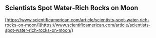 ## Scientists Spot Water-Rich Rocks on Moon
  
  [https://www.scientificamerican.com/article/scientists-spot-water-rich-rocks-on-moon/](https://www.scientificamerican.com/article/scientists-spot-water-rich-rocks-on-moon/)